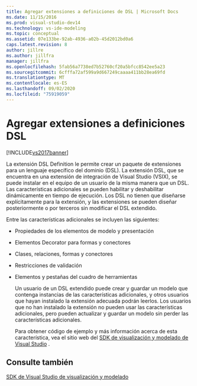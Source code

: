 ```yaml
---
title: Agregar extensiones a definiciones de DSL | Microsoft Docs
ms.date: 11/15/2016
ms.prod: visual-studio-dev14
ms.technology: vs-ide-modeling
ms.topic: conceptual
ms.assetid: 07e133be-92ab-4936-a02b-45d2012bd0a6
caps.latest.revision: 8
author: jillre
ms.author: jillfra
manager: jillfra
ms.openlocfilehash: 5fab56a7738ed7b52760cf20a5bfcc8542ee5a23
ms.sourcegitcommit: 6cfffa72af599a9d667249caaaa411bb28ea69fd
ms.translationtype: MT
ms.contentlocale: es-ES
ms.lasthandoff: 09/02/2020
ms.locfileid: "75919059"
---
```

# <a name="adding-extensions-to-dsl-definitions"></a>Agregar extensiones a definiciones DSL
[!INCLUDE[vs2017banner](../includes/vs2017banner.md)]

La extensión DSL Definition le permite crear un paquete de extensiones para un lenguaje específico del dominio (DSL). La extensión DSL, que se encuentra en una extensión de integración de Visual Studio (VSIX), se puede instalar en el equipo de un usuario de la misma manera que un DSL. Las características adicionales se pueden habilitar y deshabilitar dinámicamente en tiempo de ejecución. Los DSL no tienen que diseñarse explícitamente para la extensión, y las extensiones se pueden diseñar posteriormente o por terceros sin modificar el DSL extendido.

 Entre las características adicionales se incluyen las siguientes:

- Propiedades de los elementos de modelo y presentación

- Elementos Decorator para formas y conectores

- Clases, relaciones, formas y conectores

- Restricciones de validación

- Elementos y pestañas del cuadro de herramientas

  Un usuario de un DSL extendido puede crear y guardar un modelo que contenga instancias de las características adicionales, y otros usuarios que hayan instalado la extensión adecuada podrán leerlos. Los usuarios que no han instalado la extensión no pueden usar las características adicionales, pero pueden actualizar y guardar un modelo sin perder las características adicionales.

  Para obtener código de ejemplo y más información acerca de esta característica, vea el sitio web del [SDK de visualización y modelado de Visual Studio](https://www.microsoft.com/en-us/download/details.aspx?id=48148) .

## <a name="see-also"></a>Consulte también
 [SDK de Visual Studio de visualización y modelado](https://www.microsoft.com/en-us/download/details.aspx?id=48148)
